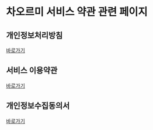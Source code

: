 # 차오르미 서비스 약관 관련 페이지

## 개인정보처리방침
[바로가기](https://eunung24.github.io/chaorme_terms/serviceTerm)

## 서비스 이용약관
[바로가기](https://eunung24.github.io/chaorme_terms/serviceTerm)

## 개인정보수집동의서
[바로가기](https://eunung24.github.io/chaorme_terms/allowPrivacy)
